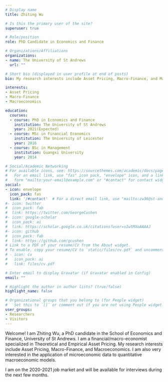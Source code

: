 ```yaml
---
# Display name
title: Zhiting Wu

# Is this the primary user of the site?
superuser: true

# Role/position
role: PhD Candidate in Economics and Finance

# Organizations/Affiliations
organizations:
- name: The University of St Andrews
  url: ""

# Short bio (displayed in user profile at end of posts)
bio: My research interests include Asset Pricing, Macro-Finance, and Macroeconomics.

interests:
- Asset Pricing
- Macro-Finance
- Macroeconomics

education:
  courses:
  - course: PhD in Economics and Finance
    institution: The University of St Andrews
    year: 2021(Expected)
  - course: MSc in Financial Economics
    institution: The University of Leicester
    year: 2016
  - course: BSc in Management
    institution: Guangxi University
    year: 2014

# Social/Academic Networking
# For available icons, see: https://sourcethemes.com/academic/docs/page-builder/#icons
#   For an email link, use "fas" icon pack, "envelope" icon, and a link in the
#   form "mailto:your-email@example.com" or "#contact" for contact widget.
social:
- icon: envelope
  icon_pack: fas
  link: '/#contact'  # For a direct email link, use "mailto:zw36@st-andrews.ac.uk".
#- icon: twitter
#  icon_pack: fab
#  link: https://twitter.com/GeorgeCushen
#- icon: google-scholar
#  icon_pack: ai
#  link: https://scholar.google.co.uk/citations?user=sIwtMXoAAAAJ
#- icon: github
#  icon_pack: fab
#  link: https://github.com/gcushen
# Link to a PDF of your resume/CV from the About widget.
# To enable, copy your resume/CV to `static/files/cv.pdf` and uncomment the lines below.
# - icon: cv
#   icon_pack: ai
#   link: files/cv.pdf

# Enter email to display Gravatar (if Gravatar enabled in Config)
email: ""

# Highlight the author in author lists? (true/false)
highlight_name: false

# Organizational groups that you belong to (for People widget)
#   Set this to `[]` or comment out if you are not using People widget.
user_groups:
- Researchers
- Visitors
---
```


Welcome! I am Zhiting Wu, a PhD candidate in the School of Economics and Finance, University of St Andrews. I am a financial/macro-economist specialized in Theoretical and Empirical Asset Pricing. My research interests include Asset Pricing, Macro-Finance, and Macroeconomics. I am also very interested in the application of microeconomic data to quantitative macroeconomic models.

I am on the 2020-2021 job market and will be available for interviews during the next few months.

